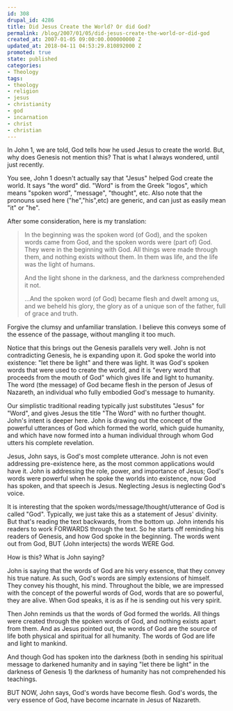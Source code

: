 ```yaml
---
id: 308
drupal_id: 4286
title: Did Jesus Create the World? Or did God?
permalink: /blog/2007/01/05/did-jesus-create-the-world-or-did-god
created_at: 2007-01-05 09:00:00.000000000 Z
updated_at: 2018-04-11 04:53:29.810892000 Z
promoted: true
state: published
categories:
- Theology
tags:
- theology
- religion
- jesus
- christianity
- god
- incarnation
- christ
- christian
---
```

In John 1, we are told, God tells how he used Jesus to create the world. But, why does Genesis not mention this? That is what I always wondered, until just recently.

You see, John 1 doesn't actually say that "Jesus" helped God create the world. It says "the word" did. "Word" is from the Greek "logos", which means "spoken word", "message", "thought", etc. Also note that the pronouns used here ("he","his",etc) are generic, and can just as easily mean "it" or "he".

After some consideration, here is my translation:

> In the beginning was the spoken word (of God), and the spoken words came from God, and the spoken words were (part of) God. They were in the beginning with God. All things were made through them, and nothing exists without them. In them was life, and the life was the light of humans.  
>  
> And the light shone in the darkness, and the darkness comprehended it not.  
>  
> ...And the spoken word (of God) became flesh and dwelt among us, and we beheld his glory, the glory as of a unique son of the father, full of grace and truth.  

Forgive the clumsy and unfamiliar translation. I believe this conveys some of the essence of the passage, without mangling it too much.

Notice that this brings out the Genesis parallels very well. John is not contradicting Genesis, he is expanding upon it. God spoke the world into existence: "let there be light" and there was light. It was God's spoken words that were used to create the world, and it is "every word that proceeds from the mouth of God" which gives life and light to humanity. The word (the message) of God became flesh in the person of Jesus of Nazareth, an individual who fully embodied God's message to humanity.

Our simplistic traditional reading typically just substitutes "Jesus" for "Word", and gives Jesus the title "The Word" with no further thought. John's intent is deeper here. John is drawing out the concept of the powerful utterances of God which formed the world, which guide humanity, and which have now formed into a human individual through whom God utters his complete revelation.

Jesus, John says, is God's most complete utterance. John is not even addressing pre-existence here, as the most common applications would have it. John is addressing the role, power, and importance of Jesus; God's words were powerful when he spoke the worlds into existence, now God has spoken, and that speech is Jesus. Neglecting Jesus is neglecting God's voice.

It is interesting that the spoken words/message/thought/utterance of God is called "God". Typically, we just take this as a statement of Jesus' divinity. But that's reading the text backwards, from the bottom up. John intends his readers to work FORWARDS through the text. So he starts off reminding his readers of Genesis, and how God spoke in the beginning. The words went out from God, BUT (John interjects) the words WERE God.

How is this? What is John saying?

John is saying that the words of God are his very essence, that they convey his true nature. As such, God's words are simply extensions of himself. They convey his thought, his mind. Throughout the bible, we are impressed with the concept of the powerful words of God, words that are so powerful, they are alive. When God speaks, it is as if he is sending out his very spirit.

Then John reminds us that the words of God formed the worlds. All things were created through the spoken words of God, and nothing exists apart from them. And as Jesus pointed out, the words of God are the source of life both physical and spiritual for all humanity. The words of God are life and light to mankind.

And though God has spoken into the darkness (both in sending his spiritual message to darkened humanity and in saying "let there be light" in the darkness of Genesis 1) the darkness of humanity has not comprehended his teachings.

BUT NOW, John says, God's words have become flesh. God's words, the very essence of God, have become incarnate in Jesus of Nazareth.  


<span class="technoratitag" style="display:none;">Technorati Tags:
<a href="http://www.technorati.com/tag/eschatology" target="_blank" rel="tag" title="Link to Technorati Tag category for eschatology">eschatology</a>, <a href="http://www.technorati.com/tag/theology" target="_blank" rel="tag" title="Link to Technorati Tag category for theology">theology</a>, <a href="http://www.technorati.com/tag/religion" target="_blank" rel="tag" title="Link to Technorati Tag category for religion">religion</a>, <a href="http://www.technorati.com/tag/spirituality" target="_blank" rel="tag" title="Link to Technorati Tag category for spirituality">spirituality</a>, <a href="http://www.technorati.com/tag/jesus" target="_blank" rel="tag" title="Link to Technorati Tag category for jesus">jesus</a>, <a href="http://www.technorati.com/tag/christ" target="_blank" rel="tag" title="Link to Technorati Tag category for christ">christ</a>, <a href="http://www.technorati.com/tag/god" target="_blank" rel="tag" title="Link to Technorati Tag category for god">god</a></span>


